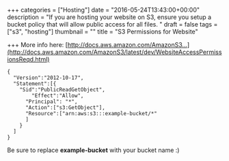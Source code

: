 +++
categories = ["Hosting"]
date = "2016-05-24T13:43:00+00:00"
description = "If you are hosting your website on S3, ensure you setup a bucket policy that will allow public access for all files. "
draft = false
tags = ["s3", "hosting"]
thumbnail = ""
title = "S3 Permissions for Website"

+++
More info here: [http://docs.aws.amazon.com/AmazonS3...](http://docs.aws.amazon.com/AmazonS3/latest/dev/WebsiteAccessPermissionsReqd.html)

```
{
  "Version":"2012-10-17",
  "Statement":[{
	"Sid":"PublicReadGetObject",
        "Effect":"Allow",
	  "Principal": "*",
      "Action":["s3:GetObject"],
      "Resource":["arn:aws:s3:::example-bucket/*"
      ]
    }
  ]
}
```
Be sure to replace **example-bucket** with your bucket name :)